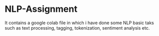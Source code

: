 # NLP-Assignment
It contains a google colab file in which i have done some NLP basic taks such as text processing, tagging, tokenization, sentiment analysis etc.
